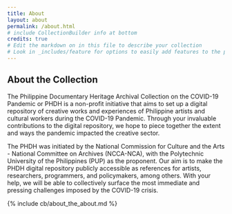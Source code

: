 ```yaml
---
title: About
layout: about
permalink: /about.html
# include CollectionBuilder info at bottom
credits: true
# Edit the markdown on in this file to describe your collection
# Look in _includes/feature for options to easily add features to the page
---
```


## About the Collection

The Philippine Documentary Heritage Archival Collection on the COVID-19 Pandemic or PHDH is a non-profit initiative that aims to set up a digital repository of creative works and experiences of Philippine artists and cultural workers during the COVID-19 Pandemic. Through your invaluable contributions to the digital repository, we hope to piece together the extent and ways the pandemic impacted the creative sector. 

The PHDH was initiated by the National Commission for Culture and the Arts - National Committee on Archives (NCCA-NCA), with the Polytechnic University of the Philippines (PUP) as the proponent. Our aim is to make the PHDH digital repository publicly accessible as references for artists, researchers, programmers, and policymakers, among others. With your help, we will be able to collectively surface the most immediate and pressing challenges imposed by the COVID-19 crisis.


<!-- IMPORTANT!!! DELETE this comment and the include below when you are finished editing this page for your collection. The include below introduces about page features. They will show up on your collection's about page until you delete it.  -->
{% include cb/about_the_about.md %} 
